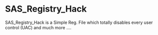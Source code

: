 # SAS_Registry_Hack
SAS_Registry_Hack is a Simple Reg. File which totally disables every user control (UAC) and much more ....
